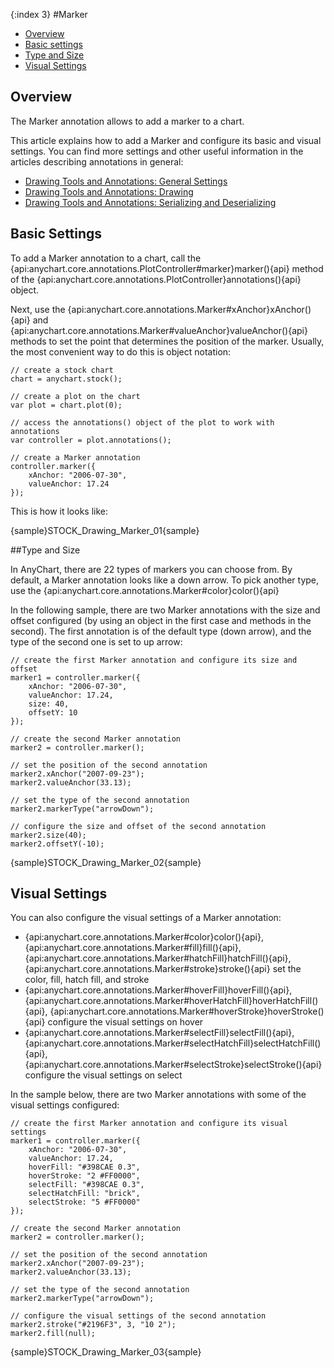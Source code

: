 {:index 3}
#Marker

* [Overview](#overview)
* [Basic settings](#basic_settings)
* [Type and Size](#type_and_size)
* [Visual Settings](#visual_settings)

## Overview

The Marker annotation allows to add a marker to a chart.

This article explains how to add a Marker and configure its basic and visual settings. You can find more settings and other useful information in the articles describing annotations in general:

* [Drawing Tools and Annotations: General Settings](General_Settings)
* [Drawing Tools and Annotations: Drawing](Drawing)
* [Drawing Tools and Annotations: Serializing and Deserializing](Serializing_Deserializing)

## Basic Settings

To add a Marker annotation to a chart, call the {api:anychart.core.annotations.PlotController#marker}marker(){api} method of the {api:anychart.core.annotations.PlotController}annotations(){api} object.

Next, use the {api:anychart.core.annotations.Marker#xAnchor}xAnchor(){api} and {api:anychart.core.annotations.Marker#valueAnchor}valueAnchor(){api} methods to set the point that determines the position of the marker. Usually, the most convenient way to do this is object notation:

```
// create a stock chart
chart = anychart.stock();

// create a plot on the chart
var plot = chart.plot(0);

// access the annotations() object of the plot to work with annotations
var controller = plot.annotations();

// create a Marker annotation
controller.marker({
    xAnchor: "2006-07-30",
    valueAnchor: 17.24
});
```

This is how it looks like:

{sample}STOCK\_Drawing\_Marker\_01{sample}

##Type and Size

In AnyChart, there are 22 types of markers you can choose from. By default, a Marker annotation looks like a down arrow. To pick another type, use the {api:anychart.core.annotations.Marker#color}color(){api}

In the following sample, there are two Marker annotations with the size and offset configured (by using an object in the first case and methods in the second). The first annotation is of the default type (down arrow), and the type of the second one is set to up arrow:

```
// create the first Marker annotation and configure its size and offset
marker1 = controller.marker({
    xAnchor: "2006-07-30",
    valueAnchor: 17.24,
    size: 40,
    offsetY: 10
});

// create the second Marker annotation
marker2 = controller.marker();

// set the position of the second annotation
marker2.xAnchor("2007-09-23");
marker2.valueAnchor(33.13);

// set the type of the second annotation
marker2.markerType("arrowDown");

// configure the size and offset of the second annotation
marker2.size(40);
marker2.offsetY(-10);
```

{sample}STOCK\_Drawing\_Marker\_02{sample}

## Visual Settings

You can also configure the visual settings of a Marker annotation:

* {api:anychart.core.annotations.Marker#color}color(){api}, {api:anychart.core.annotations.Marker#fill}fill(){api}, {api:anychart.core.annotations.Marker#hatchFill}hatchFill(){api}, {api:anychart.core.annotations.Marker#stroke}stroke(){api} set the color, fill, hatch fill, and stroke
* {api:anychart.core.annotations.Marker#hoverFill}hoverFill(){api}, {api:anychart.core.annotations.Marker#hoverHatchFill}hoverHatchFill(){api}, {api:anychart.core.annotations.Marker#hoverStroke}hoverStroke(){api} configure the visual settings on hover
* {api:anychart.core.annotations.Marker#selectFill}selectFill(){api}, {api:anychart.core.annotations.Marker#selectHatchFill}selectHatchFill(){api}, {api:anychart.core.annotations.Marker#selectStroke}selectStroke(){api} configure the visual settings on select

In the sample below, there are two Marker annotations with some of the visual settings configured:

```
// create the first Marker annotation and configure its visual settings
marker1 = controller.marker({
    xAnchor: "2006-07-30",
    valueAnchor: 17.24,
    hoverFill: "#398CAE 0.3",
    hoverStroke: "2 #FF0000",
    selectFill: "#398CAE 0.3",
    selectHatchFill: "brick",
    selectStroke: "5 #FF0000"
});

// create the second Marker annotation
marker2 = controller.marker();

// set the position of the second annotation
marker2.xAnchor("2007-09-23");
marker2.valueAnchor(33.13);

// set the type of the second annotation
marker2.markerType("arrowDown");

// configure the visual settings of the second annotation
marker2.stroke("#2196F3", 3, "10 2");
marker2.fill(null);
```

{sample}STOCK\_Drawing\_Marker\_03{sample}

